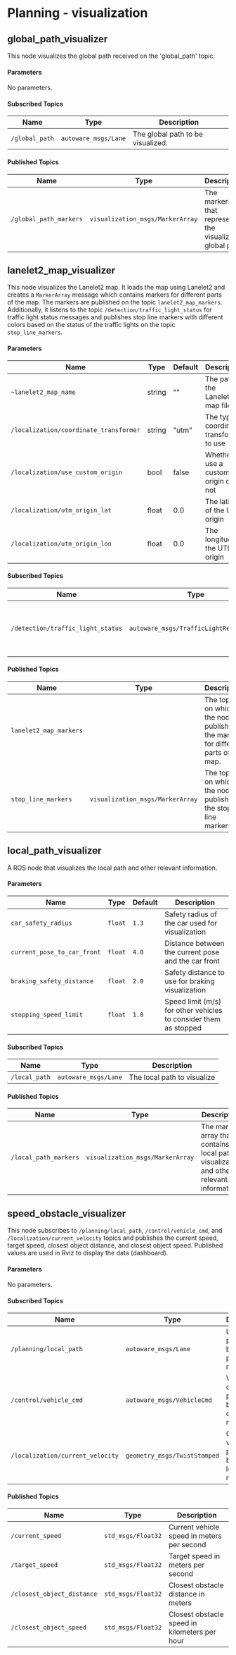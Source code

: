 # Planning - visualization


## global_path_visualizer

This node visualizes the global path received on the 'global_path' topic.


#### Parameters

No parameters.


#### Subscribed Topics

| Name | Type | Description |
| ---- | ---- | ----------- |
| `/global_path` | `autoware_msgs/Lane` | The global path to be visualized. |


#### Published Topics

| Name | Type | Description |
| ---- | ---- | ----------- |
| `/global_path_markers` | `visualization_msgs/MarkerArray` | The markers that represent the visualized global path. |



## lanelet2_map_visualizer

This node visualizes the Lanelet2 map. It loads the map using Lanelet2 and creates a `MarkerArray` message which contains markers for different parts of the map. The markers are published on the topic `lanelet2_map_markers`. Additionally, it listens to the topic `/detection/traffic_light_status` for traffic light status messages and publishes stop line markers with different colors based on the status of the traffic lights on the topic `stop_line_markers`.


#### Parameters

| Name | Type | Default | Description |
| ---- | ---- | ------- | ----------- |
| `~lanelet2_map_name` | string | "" | The path to the Lanelet2 map file |
| `/localization/coordinate_transformer` | string | "utm" | The type of coordinate transformer to use |
| `/localization/use_custom_origin` | bool | false | Whether to use a custom origin or not |
| `/localization/utm_origin_lat` | float | 0.0 | The latitude of the UTM origin |
| `/localization/utm_origin_lon` | float | 0.0 | The longitude of the UTM origin |


#### Subscribed Topics

| Name | Type | Description |
| ---- | ---- | ----------- |
| `/detection/traffic_light_status` | `autoware_msgs/TrafficLightResultArray` | The topic the node listens to for traffic light status messages. |


#### Published Topics

| Name | Type | Description |
| ---- | ---- | ----------- |
| `lanelet2_map_markers` |  | The topic on which the node publishes the markers for different parts of the map. |
| `stop_line_markers` | `visualization_msgs/MarkerArray` | The topic on which the node publishes the stop line markers. |



## local_path_visualizer

A ROS node that visualizes the local path and other relevant information.


#### Parameters

| Name | Type | Default | Description |
| --- | --- | --- | --- |
| `car_safety_radius` | `float` | `1.3` | Safety radius of the car used for visualization |
| `current_pose_to_car_front` | `float` | `4.0` | Distance between the current pose and the car front |
| `braking_safety_distance` | `float` | `2.0` | Safety distance to use for braking visualization |
| `stopping_speed_limit` | `float` | `1.0` | Speed limit (m/s) for other vehicles to consider them as stopped |



#### Subscribed Topics

| Name | Type | Description |
| --- | --- | --- |
| `/local_path` | `autoware_msgs/Lane` | The local path to visualize |


#### Published Topics

| Name | Type | Description |
| --- | --- | --- |
| `/local_path_markers` | `visualization_msgs/MarkerArray` | The marker array that contains the local path visualization and other relevant information |



## speed_obstacle_visualizer

This node subscribes to `/planning/local_path`, `/control/vehicle_cmd`, and `/localization/current_velocity` topics and publishes the current speed, target speed, closest object distance, and closest object speed. Published values are used in Rviz to display the data (dashboard).


#### Parameters

No parameters.


#### Subscribed Topics

| Name | Type | Description |
| --- | --- | --- |
| `/planning/local_path` | `autoware_msgs/Lane` | Local path published by the planning module |
| `/control/vehicle_cmd` | `autoware_msgs/VehicleCmd` | Vehicle command published by the control module |
| `/localization/current_velocity` | `geometry_msgs/TwistStamped` | Current velocity published by the localization module |


#### Published Topics

| Name | Type | Description |
| --- | --- | --- |
| `/current_speed` | `std_msgs/Float32` | Current vehicle speed in meters per second |
| `/target_speed` | `std_msgs/Float32` | Target speed in meters per second |
| `/closest_object_distance` | `std_msgs/Float32` | Closest obstacle distance in meters |
| `/closest_object_speed` | `std_msgs/Float32` | Closest obstacle speed in kilometers per hour |

